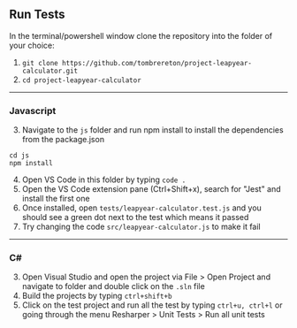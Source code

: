 Run Tests
---

In the terminal/powershell window clone the repository into the folder of your choice:
1. `git clone https://github.com/tombrereton/project-leapyear-calculator.git`
2. `cd project-leapyear-calculator`

---

### Javascript
3. Navigate to the `js` folder and run npm install to install the dependencies from the package.json
```
cd js
npm install
```
4. Open VS Code in this folder by typing `code .`
5. Open the VS Code extension pane (Ctrl+Shift+x), search for "Jest" and install the first one
6. Once installed, open `tests/leapyear-calculator.test.js` and you should see a green dot next to the test which means it passed
7. Try changing the code `src/leapyear-calculator.js` to make it fail

---
### C#
3. Open Visual Studio and open the project via File > Open Project and navigate to folder and double click on the `.sln` file
4. Build the projects by typing `ctrl+shift+b`
5. Click on the test project and run all the test by typing `ctrl+u, ctrl+l` or going through the menu Resharper > Unit Tests > Run all unit tests
